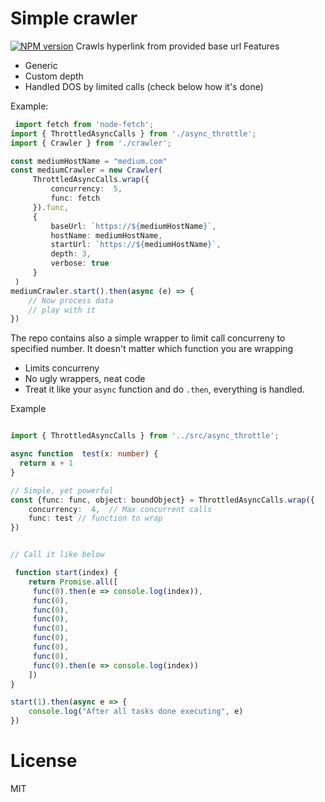 # Simple crawler
<span class="badge-npmversion"><a href="https://www.npmjs.com/package/@junaid1460/crawler" title="View this project on NPM"><img src="https://img.shields.io/npm/v/@junaid1460/crawler.svg" alt="NPM version" /></a></span>
Crawls hyperlink from provided base url
Features
 - Generic
 - Custom depth
 - Handled DOS by limited calls (check below how it's done)

Example:
```typescript
 import fetch from 'node-fetch';
import { ThrottledAsyncCalls } from './async_throttle';
import { Crawler } from './crawler';

const mediumHostName = "medium.com"
const mediumCrawler = new Crawler(
     ThrottledAsyncCalls.wrap({
         concurrency:  5,
         func: fetch
     }).func,
     {
         baseUrl: `https://${mediumHostName}`,
         hostName: mediumHostName,
         startUrl: `https://${mediumHostName}`,
         depth: 3,
         verbose: true
     }
 )
mediumCrawler.start().then(async (e) => {
    // Now process data
    // play with it
})  
```

The repo contains also a simple wrapper to limit call concurreny to specified number.
It doesn't matter which function you are wrapping
  - Limits concurreny
  - No ugly wrappers, neat code
  - Treat it like your `async` function and do `.then`,  everything is handled.

Example
```typescript

import { ThrottledAsyncCalls } from '../src/async_throttle';

async function  test(x: number) {
  return x + 1
}

// Simple, yet powerful
const {func: func, object: boundObject} = ThrottledAsyncCalls.wrap({
    concurrency:  4,  // Max concurrent calls 
    func: test // function to wrap
})


// Call it like below

 function start(index) {
    return Promise.all([
     func(0).then(e => console.log(index)),
     func(0),
     func(0),
     func(0),
     func(0),
     func(0),
     func(0),
     func(0),
     func(0).then(e => console.log(index))
    ])
}

start(1).then(async e => {
    console.log("After all tasks done executing", e)
})

```

# License
MIT